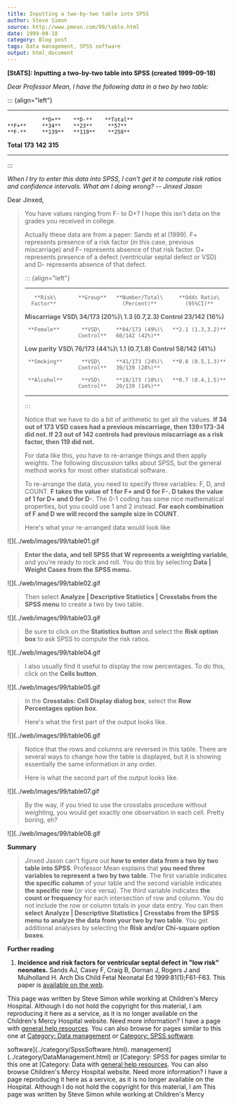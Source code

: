 ```yaml
---
title: Inputting a two-by-two table into SPSS
author: Steve Simon
source: http://www.pmean.com/99/table.html
date: 1999-09-18
category: Blog post
tags: Data management, SPSS software
output: html_document
---
```

****[StATS]:** Inputting a two-by-two table into
SPSS (created 1999-09-18)**

*Dear Professor Mean, I have the following data in a two by two table:*

::: {align="left"}
  ----------- --------- --------- -----------
               **D+**    **D-**    **Total**
    **F+**     **34**    **23**     **57**
    **F-**     **139**   **119**    **258**
   **Total**   **173**   **142**    **315**
  ----------- --------- --------- -----------
:::

*When I try to enter this data into SPSS, I can\'t get it to compute
risk ratios and confidence intervals. What am I doing wrong? \-- Jinxed
Jason*

Dear Jinxed,

> You have values ranging from F- to D+? I hope this isn\'t data on the
> grades you received in college.
>
> Actually these data are from a paper: Sands et al (1999). F+
> represents presence of a risk factor (in this case, previous
> miscarriage) and F- represents absence of that risk factor. D+
> represents presence of a defect (ventricular septal defect or VSD) and
> D- represents absence of that defect.
>
> ::: {align="left"}
>   ----------------- ----------- ----------------- -------------------
>        **Risk\       **Group**   **Number/Total\     **Odds Ratio\
>       Factor**                     (Percent)**         (95%CI)**
>
>    **Miscarriage**    **VSD\     **34/173 (20%)\   **1.3 (0.7,2.3)**
>                      Control**   23/142 (16%)**   
>
>      **Female**       **VSD\     **84/173 (49%)\   **2.1 (1.3,3.2)**
>                      Control**   60/142 (42%)**   
>
>    **Low parity**     **VSD\     **76/173 (44%)\   **1.1 (0.7,1.8)**
>                      Control**   58/142 (41%)**   
>
>      **Smoking**      **VSD\     **41/173 (24%)\   **0.8 (0.5,1.3)**
>                      Control**   39/139 (28%)**   
>
>      **Alcohol**      **VSD\     **18/173 (10%)\   **0.7 (0.4,1.5)**
>                      Control**   20/139 (14%)**   
>   ----------------- ----------- ----------------- -------------------
> :::
>
> Notice that we have to do a bit of arithmetic to get all the values.
> **If 34 out of 173 VSD cases had a previous miscarriage, then
> 139=173-34 did not. If 23 out of 142 controls had previous miscarriage
> as a risk factor, then 119 did not.**
>
> For data like this, you have to re-arrange things and then apply
> weights. The following discussion talks about SPSS, but the general
> method works for most other statistical software.
>
> To re-arrange the data, you need to specify three variables: F, D, and
> COUNT. **F takes the value of 1 for F+ and 0 for F-. D takes the value
> of 1 for D+ and 0 for D-**. The 0-1 coding has some nice mathematical
> properties, but you could use 1 and 2 instead. **For each combination
> of F and D we will record the sample size in COUNT**.
>
> Here\'s what your re-arranged data would look like

![](../web/images/99/table01.gif

> **Enter the data, and tell SPSS that W represents a weighting
> variable**, and you\'re ready to rock and roll. You do this by
> selecting **Data \| Weight Cases from the SPSS menu.**

![](../web/images/99/table02.gif

> Then select **Analyze \| Descriptive Statistics \| Crosstabs from the
> SPSS menu** to create a two by two table.

![](../web/images/99/table03.gif

> Be sure to click on the **Statistics button** and select the **Risk
> option box** to ask SPSS to compute the risk ratios.

![](../web/images/99/table04.gif

> I also usually find it useful to display the row percentages. To do
> this, click on the **Cells button**.

![](../web/images/99/table05.gif

> In the **Crosstabs: Cell Display dialog box**, select the **Row
> Percentages option box**.
>
> Here\'s what the first part of the output looks like.

![](../web/images/99/table06.gif

> Notice that the rows and columns are reversed in this table. There are
> several ways to change how the table is displayed, but it is showing
> essentially the same information in any order.
>
> Here is what the second part of the output looks like.

![](../web/images/99/table07.gif

> By the way, if you tried to use the crosstabs procedure without
> weighting, you would get exactly one observation in each cell. Pretty
> boring, eh?

![](../web/images/99/table08.gif

**Summary**

> Jinxed Jason can\'t figure out **how to enter data from a two by two
> table into SPSS**. Professor Mean explains that **you need three
> variables to represent a two by two table**. The first variable
> indicates **the specific column** of your table and the second
> variable indicates **the specific row** (or vice versa). The third
> variable indicates **the count or frequency** for each intersection of
> row and column. You do not include the row or column totals in your
> data entry. You can then **select** **Analyze \| Descriptive
> Statistics \| Crosstabs from the SPSS menu** **to analyze the data
> from your two by two table**. You get additional analyses by selecting
> the **Risk and/or Chi-square option boxes**.

**Further reading**

1.  **Incidence and risk factors for ventricular septal defect in \"low
    risk\" neonates.** Sands AJ, Casey F, Craig B, Dornan J, Rogers J
    and Mulholland H. Arch Dis Child Fetal Neonatal Ed
    1999:81(1);F61-F63. This paper is [available on the
    web](http://adc.bmjjournals.com/cgi/content/full/fetalneonatal;81/1/F61).

This page was written by Steve Simon while working at Children\'s Mercy
Hospital. Although I do not hold the copyright for this material, I am
reproducing it here as a service, as it is no longer available on the
Children\'s Mercy Hospital website. Need more information? I have a page
with [general help resources](../GeneralHelp.html). You can also browse
for pages similar to this one at [Category: Data
management](../category/DataManagement.html) or [Category: SPSS
software](../category/SpssSoftware.html).
<!---More--->
software](../category/SpssSoftware.html).
management](../category/DataManagement.html) or [Category: SPSS
for pages similar to this one at [Category: Data
with [general help resources](../GeneralHelp.html). You can also browse
Children\'s Mercy Hospital website. Need more information? I have a page
reproducing it here as a service, as it is no longer available on the
Hospital. Although I do not hold the copyright for this material, I am
This page was written by Steve Simon while working at Children\'s Mercy

<!---Do not use
****[StATS]:** Inputting a two-by-two table into
This page was written by Steve Simon while working at Children\'s Mercy
Hospital. Although I do not hold the copyright for this material, I am
reproducing it here as a service, as it is no longer available on the
Children\'s Mercy Hospital website. Need more information? I have a page
with [general help resources](../GeneralHelp.html). You can also browse
for pages similar to this one at [Category: Data
management](../category/DataManagement.html) or [Category: SPSS
software](../category/SpssSoftware.html).
--->

